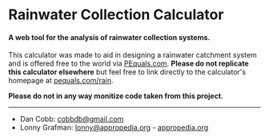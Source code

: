 # Rainwater Collection Calculator
#### A web tool for the analysis of rainwater collection systems.

This calculator was made to aid in designing a rainwater catchment system and is offered free to the world via [PEquals.com](http://www.pequals.com/rain). **Please do not replicate this calculator elsewhere** but feel free to link directly to the calculator's homepage at [pequals.com/rain](http://www.pequals.com/rain).

**Please do not in any way monitize code taken from this project.**

---
* Dan Cobb: cobbdb@gmail.com
* Lonny Grafman: lonny@appropedia.org - [appropedia.org](http://www.appropedia.org)
